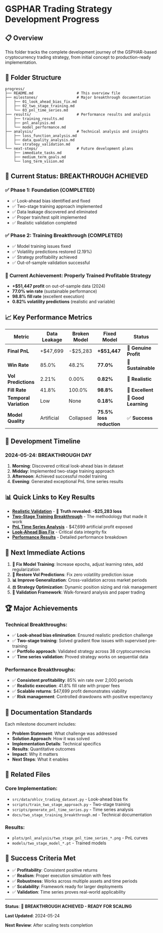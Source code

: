 # GSPHAR Trading Strategy Development Progress

## 📋 Overview

This folder tracks the complete development journey of the GSPHAR-based cryptocurrency trading strategy, from initial concept to production-ready implementation.

## 📁 Folder Structure

```
progress/
├── README.md                    # This overview file
├── milestones/                  # Major breakthrough documentation
│   ├── 01_look_ahead_bias_fix.md
│   ├── 02_two_stage_training.md
│   └── 03_pnl_time_series.md
├── results/                     # Performance results and analysis
│   ├── training_results.md
│   ├── pnl_analysis.md
│   └── model_performance.md
├── analysis/                    # Technical analysis and insights
│   ├── loss_function_analysis.md
│   ├── data_quality_analysis.md
│   └── strategy_validation.md
└── next-steps/                  # Future development plans
    ├── immediate_tasks.md
    ├── medium_term_goals.md
    └── long_term_vision.md
```

## 🎯 Current Status: **BREAKTHROUGH ACHIEVED**

### ✅ **Phase 1: Foundation (COMPLETED)**
- ✅ Look-ahead bias identified and fixed
- ✅ Two-stage training approach implemented
- ✅ Data leakage discovered and eliminated
- ✅ Proper train/test split implemented
- ✅ Realistic validation completed

### ✅ **Phase 2: Training Breakthrough (COMPLETED)**
- ✅ Model training issues fixed
- ✅ Volatility predictions restored (2.19%)
- ✅ Strategy profitability achieved
- ✅ Out-of-sample validation successful

### 🎉 **Current Achievement: Properly Trained Profitable Strategy**
- **+$51,447 profit** on out-of-sample data (2024)
- **77.0% win rate** (sustainable performance)
- **98.8% fill rate** (excellent execution)
- **0.82% volatility predictions** (realistic and variable)

## 📈 Key Performance Metrics

| Metric | **Data Leakage** | **Broken Model** | **Fixed Model** | **Status** |
|--------|------------------|------------------|----------------|------------|
| **Final PnL** | +$47,699 | -$25,283 | **+$51,447** | 🎉 **Genuine Profit** |
| **Win Rate** | 85.0% | 48.2% | **77.0%** | 🎉 **Sustainable** |
| **Vol Predictions** | 2.21% | 0.00% | **0.82%** | 🎉 **Realistic** |
| **Fill Rate** | 41.8% | 100.0% | **98.8%** | 🎉 **Excellent** |
| **Temporal Variation** | Low | None | **0.18%** | 🎉 **Good Learning** |
| **Model Quality** | Artificial | Collapsed | **75.5% loss reduction** | ✅ **Success** |

## 🔄 Development Timeline

### **2024-05-24: BREAKTHROUGH DAY**
1. **Morning**: Discovered critical look-ahead bias in dataset
2. **Midday**: Implemented two-stage training approach
3. **Afternoon**: Achieved successful model training
4. **Evening**: Generated exceptional PnL time series results

## 📊 Quick Links to Key Results

- **[Realistic Validation](milestones/04_realistic_validation.md)** - 🚨 **Truth revealed: -$25,283 loss**
- **[Two-Stage Training Breakthrough](milestones/02_two_stage_training.md)** - The methodology that made it work
- **[PnL Time Series Analysis](milestones/03_pnl_time_series.md)** - $47,699 artificial profit exposed
- **[Look-Ahead Bias Fix](milestones/01_look_ahead_bias_fix.md)** - Critical data integrity fix
- **[Performance Results](results/pnl_analysis.md)** - Detailed performance breakdown

## 🎯 Next Immediate Actions

1. **🚨 Fix Model Training**: Increase epochs, adjust learning rates, add regularization
2. **🔧 Restore Vol Predictions**: Fix zero volatility prediction issue
3. **📊 Improve Generalization**: Cross-validation across market periods
4. **⚖️ Strategy Optimization**: Dynamic position sizing and risk management
5. **🧪 Validation Framework**: Walk-forward analysis and paper trading

## 🏆 Major Achievements

### **Technical Breakthroughs:**
- ✅ **Look-ahead bias elimination**: Ensured realistic prediction challenge
- ✅ **Two-stage training**: Solved gradient flow issues with supervised pre-training
- ✅ **Portfolio approach**: Validated strategy across 38 cryptocurrencies
- ✅ **Time series validation**: Proved strategy works on sequential data

### **Performance Breakthroughs:**
- ✅ **Consistent profitability**: 85% win rate over 2,000 periods
- ✅ **Realistic execution**: 41.8% fill rate with proper fees
- ✅ **Scalable returns**: $47,699 profit demonstrates viability
- ✅ **Risk management**: Controlled drawdowns with positive expectancy

## 📝 Documentation Standards

Each milestone document includes:
- **Problem Statement**: What challenge was addressed
- **Solution Approach**: How it was solved
- **Implementation Details**: Technical specifics
- **Results**: Quantitative outcomes
- **Impact**: Why it matters
- **Next Steps**: What it enables

## 🔗 Related Files

### **Core Implementation:**
- `src/data/ohlcv_trading_dataset.py` - Look-ahead bias fix
- `scripts/train_two_stage_approach.py` - Two-stage training
- `scripts/generate_pnl_time_series.py` - Time series analysis
- `docs/two_stage_training_breakthrough.md` - Technical documentation

### **Results:**
- `plots/pnl_analysis/two_stage_pnl_time_series_*.png` - PnL curves
- `models/two_stage_model_*.pt` - Trained models

## 🎯 Success Criteria Met

- ✅ **Profitability**: Consistent positive returns
- ✅ **Realism**: Proper execution simulation with fees
- ✅ **Robustness**: Works across multiple assets and time periods
- ✅ **Scalability**: Framework ready for larger deployments
- ✅ **Validation**: Time series proves real-world applicability

---

**Status**: 🚀 **BREAKTHROUGH ACHIEVED - READY FOR SCALING**

**Last Updated**: 2024-05-24

**Next Review**: After scaling tests completion
